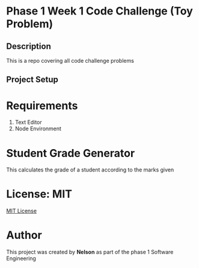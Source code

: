 # Phase 1 Week 1 Code Challenge (Toy Problem)

## Description

This is a repo covering all code challenge problems

## Project Setup

# Requirements

1. Text Editor
2. Node Environment

# Student Grade Generator

This calculates the grade of a student according to the marks given

# License: MIT

<a href="license.md">MIT License</a>

# Author

<p>This project was created by <strong>Nelson</strong> as part of the phase 1 Software Engineering</p>
